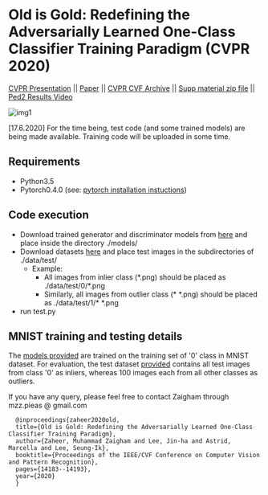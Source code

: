 # Old is Gold: Redefining the Adversarially Learned One-Class Classifier Training Paradigm (CVPR 2020)

<!-- Pytorch implementation of the OGNet for outliers detection as described in [Old is Gold: Redefining the Adversarially Learned One-Class Classifier Training Paradigm](http://openaccess.thecvf.com/content_CVPR_2020/papers/Zaheer_Old_Is_Gold_Redefining_the_Adversarially_Learned_One-Class_Classifier_Training_CVPR_2020_paper.pdf).-->

[CVPR Presentation](https://www.youtube.com/watch?v=mAfAUwFlUpU) || [Paper](https://arxiv.org/abs/2004.07657) || [CVPR CVF Archive](http://openaccess.thecvf.com/content_CVPR_2020/html/Zaheer_Old_Is_Gold_Redefining_the_Adversarially_Learned_One-Class_Classifier_Training_CVPR_2020_paper.html) || [Supp material zip file](http://openaccess.thecvf.com/content_CVPR_2020/supplemental/Zaheer_Old_Is_Gold_CVPR_2020_supplemental.zip) || [Ped2 Results Video](https://youtu.be/59Lqkkyy9bQ)

![img1](https://github.com/xaggi/OGNet/blob/master/imgs/OGNet_architect.png)

[17.6.2020] For the time being, test code (and some trained models) are being made available. Training code will be uploaded in some time.

## Requirements

- Python3.5
- Pytorch0.4.0 (see: [pytorch installation instuctions](http://pytorch.org/))

## Code execution
- Download trained generator and discriminator models from [here](https://drive.google.com/drive/folders/1onNezvWJCfaKndvzOc3CXXnNidjosVvn?usp=sharing) and place inside the directory ./models/
- Download datasets [here](https://drive.google.com/drive/folders/1Cj28-1aV4AXtdm9j_CEs3UArLodc0GY4?usp=sharing) and place test images in the subdirectories of ./data/test/
  - Example:
    - All images from inlier class (\*.png) should be placed as ./data/test/0/*.png
    - Similarly, all images from outlier class (* \*.png) should be placed as ./data/test/1/* \*.png
- run test.py

## MNIST training and testing details
The [models provided](https://drive.google.com/drive/folders/1onNezvWJCfaKndvzOc3CXXnNidjosVvn?usp=sharing) are trained on the training set of '0' class in MNIST dataset. For evaluation, the test dataset [provided](https://drive.google.com/drive/folders/1Cj28-1aV4AXtdm9j_CEs3UArLodc0GY4?usp=sharing) contains all test images from class '0' as inliers, whereas 100 images each from all other classes as outliers.

If you have any query, please feel free to contact Zaigham through mzz.pieas @ gmail.com

 
```
  @inproceedings{zaheer2020old,
  title={Old is Gold: Redefining the Adversarially Learned One-Class Classifier Training Paradigm},
  author={Zaheer, Muhammad Zaigham and Lee, Jin-ha and Astrid, Marcella and Lee, Seung-Ik},
  booktitle={Proceedings of the IEEE/CVF Conference on Computer Vision and Pattern Recognition},
  pages={14183--14193},
  year={2020}
  }
 ```

